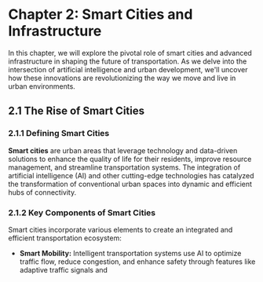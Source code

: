 Chapter 2: Smart Cities and Infrastructure
==========================================

In this chapter, we will explore the pivotal role of smart cities and advanced infrastructure in shaping the future of transportation. As we delve into the intersection of artificial intelligence and urban development, we'll uncover how these innovations are revolutionizing the way we move and live in urban environments.

2.1 The Rise of Smart Cities
----------------------------

### 2.1.1 Defining Smart Cities

**Smart cities** are urban areas that leverage technology and data-driven solutions to enhance the quality of life for their residents, improve resource management, and streamline transportation systems. The integration of artificial intelligence (AI) and other cutting-edge technologies has catalyzed the transformation of conventional urban spaces into dynamic and efficient hubs of connectivity.

### 2.1.2 Key Components of Smart Cities

Smart cities incorporate various elements to create an integrated and efficient transportation ecosystem:

* **Smart Mobility:** Intelligent transportation systems use AI to optimize traffic flow, reduce congestion, and enhance safety through features like adaptive traffic signals and
